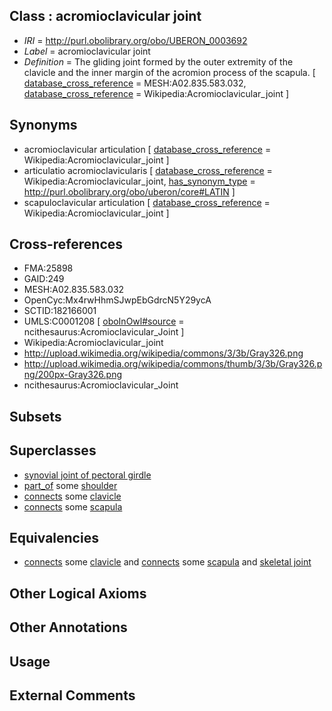 
## Class : acromioclavicular joint

 * *IRI* = http://purl.obolibrary.org/obo/UBERON_0003692
 * *Label* = acromioclavicular joint
 * *Definition* = The gliding joint formed by the outer extremity of the clavicle and the inner margin of the acromion process of the scapula. [ [database_cross_reference](../../ef/oboInOwl#hasDbXref.md) = MESH:A02.835.583.032, [database_cross_reference](../../ef/oboInOwl#hasDbXref.md) = Wikipedia:Acromioclavicular_joint ]

## Synonyms

 * acromioclavicular articulation [ [database_cross_reference](../../ef/oboInOwl#hasDbXref.md) = Wikipedia:Acromioclavicular_joint ]
 * articulatio acromioclavicularis [ [database_cross_reference](../../ef/oboInOwl#hasDbXref.md) = Wikipedia:Acromioclavicular_joint, [has_synonym_type](../../pe/oboInOwl#hasSynonymType.md) = http://purl.obolibrary.org/obo/uberon/core#LATIN ]
 * scapuloclavicular articulation [ [database_cross_reference](../../ef/oboInOwl#hasDbXref.md) = Wikipedia:Acromioclavicular_joint ]

## Cross-references

 * FMA:25898
 * GAID:249
 * MESH:A02.835.583.032
 * OpenCyc:Mx4rwHhmSJwpEbGdrcN5Y29ycA
 * SCTID:182166001
 * UMLS:C0001208 [ [oboInOwl#source](../../ce/oboInOwl#source.md) = ncithesaurus:Acromioclavicular_Joint ]
 * Wikipedia:Acromioclavicular_joint
 * http://upload.wikimedia.org/wikipedia/commons/3/3b/Gray326.png
 * http://upload.wikimedia.org/wikipedia/commons/thumb/3/3b/Gray326.png/200px-Gray326.png
 * ncithesaurus:Acromioclavicular_Joint

## Subsets


## Superclasses

 * [synovial joint of pectoral girdle](../../UBERON/08/UBERON_0011108.md)
 * [part_of](../../BFO/50/BFO_0000050.md) some [shoulder](../../UBERON/67/UBERON_0001467.md)
 * [connects](../../ts/core#connects.md) some [clavicle](../../UBERON/05/UBERON_0001105.md)
 * [connects](../../ts/core#connects.md) some [scapula](../../UBERON/49/UBERON_0006849.md)

## Equivalencies

 * [connects](../../ts/core#connects.md) some [clavicle](../../UBERON/05/UBERON_0001105.md) and [connects](../../ts/core#connects.md) some [scapula](../../UBERON/49/UBERON_0006849.md) and [skeletal joint](../../UBERON/82/UBERON_0000982.md)

## Other Logical Axioms


## Other Annotations


## Usage


## External Comments

